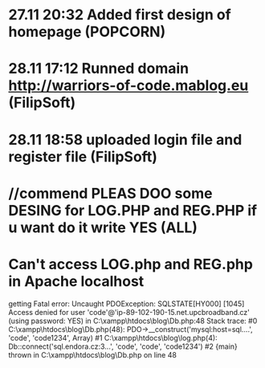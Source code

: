 # 27.11 20:32 Added first design of homepage (POPCORN)
# 28.11 17:12 Runned domain http://warriors-of-code.mablog.eu (FilipSoft)
# 28.11 18:58 uploaded login file and register file (FilipSoft)
# //commend PLEAS DOO some DESING for LOG.PHP and REG.PHP if u want do it write YES (ALL)
# Can't access LOG.php and REG.php in Apache localhost
getting Fatal error: Uncaught PDOException: SQLSTATE[HY000] [1045] Access denied for user 'code'@'ip-89-102-190-15.net.upcbroadband.cz' (using password: YES) in C:\xampp\htdocs\blog\Db.php:48 Stack trace: #0 C:\xampp\htdocs\blog\Db.php(48): PDO->__construct('mysql:host=sql....', 'code', 'code1234', Array) #1 C:\xampp\htdocs\blog\log.php(4): Db::connect('sql.endora.cz:3...', 'code', 'code', 'code1234') #2 {main} thrown in C:\xampp\htdocs\blog\Db.php on line 48
